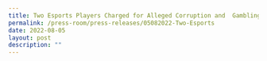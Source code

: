 ```yaml
---
title: Two Esports Players Charged for Alleged Corruption and  Gambling Offences e
permalink: /press-room/press-releases/05082022-Two-Esports
date: 2022-08-05
layout: post
description: ""
---
```

